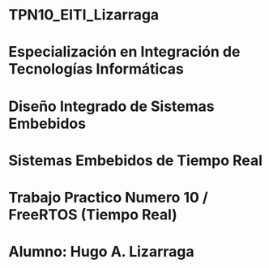 # TPN10_EITI_Lizarraga
# Especialización en Integración de Tecnologías Informáticas
# Diseño Integrado de Sistemas Embebidos 
# Sistemas Embebidos de Tiempo Real

# Trabajo Practico Numero 10 / FreeRTOS (Tiempo Real)

# Alumno: Hugo A. Lizarraga
